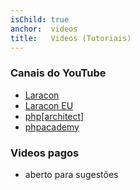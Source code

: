 ```yaml
---
isChild: true
anchor:  videos
title:   Videos (Tutoriais)
---
```


### Canais do YouTube

* [Laracon](https://www.youtube.com/channel/UCRawXmZv30Vf_MivyPYb_GQ)
* [Laracon EU](https://www.youtube.com/channel/UCb9XEo_1SDNR8Ucpbktrg5A)
* [php[architect]](https://www.youtube.com/channel/UCUEzH08rDNBfljD9PGVZujg)
* [phpacademy](https://www.youtube.com/user/phpacademy)

### Videos pagos

* aberto para sugestões
